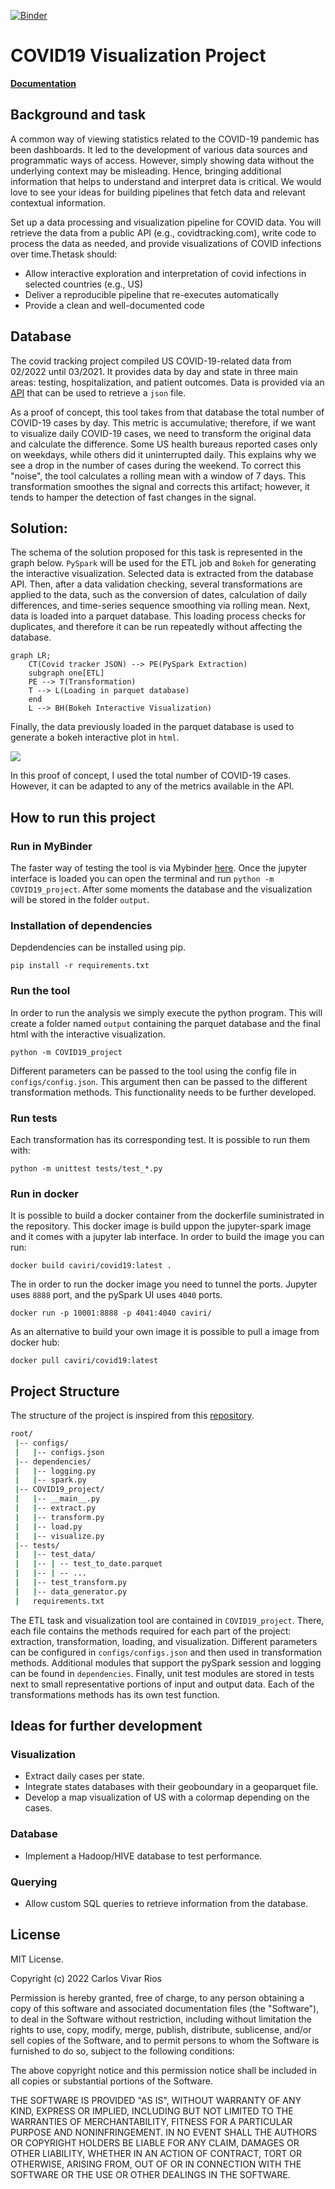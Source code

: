 [![Binder](https://mybinder.org/badge_logo.svg)](https://mybinder.org/v2/gh/caviri/COVID19/HEAD)

# COVID19 Visualization Project

[**Documentation**](https://caviri.github.io/COVID19/)

## Background and task

A common way of viewing statistics related to the COVID-19 pandemic has been dashboards. It led to the development of various data sources and programmatic ways of access. However, simply showing data without the underlying context may be misleading. Hence, bringing additional information that helps to understand and interpret data is critical. We would love to see your ideas for building pipelines that fetch data and relevant contextual information.

Set up a data processing and visualization pipeline for COVID data. You will retrieve the data from a public API (e.g., covidtracking.com), write code to process the data as needed, and provide visualizations of COVID infections over time.Thetask should:

- Allow interactive exploration and interpretation of covid infections in selected countries (e.g., US)
- Deliver a reproducible pipeline that re-executes automatically
- Provide a clean and well-documented code

## Database

The covid tracking project compiled US COVID-19-related data from 02/2022 until 03/2021. It provides data by day and state in three main areas: testing, hospitalization, and patient outcomes. Data is provided via an [API](https://covidtracking.com/data/api/version-2) that can be used to retrieve a `json` file. 

As a proof of concept, this tool takes from that database the total number of COVID-19 cases by day. This metric is accumulative; therefore, if we want to visualize daily COVID-19 cases, we need to transform the original data and calculate the difference. Some US health bureaus reported cases only on weekdays, while others did it uninterrupted daily. This explains why we see a drop in the number of cases during the weekend. To correct this "noise", the tool calculates a rolling mean with a window of 7 days. This transformation smoothes the signal and corrects this artifact; however, it tends to hamper the detection of fast changes in the signal. 

## Solution:

The schema of the solution proposed for this task is represented in the graph below. `PySpark` will be used for the ETL job and `Bokeh` for generating the interactive visualization. Selected data is extracted from the database API. Then, after a data validation checking, several transformations are applied to the data, such as the conversion of dates, calculation of daily differences, and time-series sequence smoothing via rolling mean. Next, data is loaded into a parquet database. This loading process checks for duplicates, and therefore it can be run repeatedly without affecting the database. 

```mermaid
graph LR;
    CT(Covid tracker JSON) --> PE(PySpark Extraction)
    subgraph one[ETL]
    PE --> T(Transformation)
    T --> L(Loading in parquet database)
    end
    L --> BH(Bokeh Interactive Visualization)
```

Finally, the data previously loaded in the parquet database is used to generate a bokeh interactive plot in `html`. 

![]('sphinx/imgs/covid_plot.gif')

In this proof of concept, I used the total number of COVID-19 cases. However, it can be adapted to any of the metrics available in the API. 

## How to run this project

### Run in MyBinder

The faster way of testing the tool is via Mybinder [here](https://mybinder.org/v2/gh/caviri/COVID19/HEAD). Once the jupyter interface is loaded you can open the terminal and run `python -m COVID19_project`. After some moments the database and the visualization will be stored in the folder `output`.

### Installation of dependencies

Depdendencies can be installed using pip.

```
pip install -r requirements.txt
```

### Run the tool

In order to run the analysis we simply execute the python program. This will create a folder named `output` containing the parquet database and the final html with the interactive visualization.

```
python -m COVID19_project
```

Different parameters can be passed to the tool using the config file in `configs/config.json`. This argument then can be passed to the different transformation methods. This functionality needs to be further developed. 

### Run tests

Each transformation has its corresponding test. It is possible to run them with:


```
python -m unittest tests/test_*.py
```

### Run in docker

It is possible to build a docker container from the dockerfile suministrated in the repository. This docker image is build uppon the jupyter-spark image and it comes with a jupyter lab interface. In order to build the image you can run:
```
docker build caviri/covid19:latest .
```
The in order to run the docker image you need to tunnel the ports. Jupyter uses `8888` port, and the pySpark UI uses `4040` ports.

```
docker run -p 10001:8888 -p 4041:4040 caviri/
```

As an alternative to build your own image it is possible to pull a image from docker hub:

```
docker pull caviri/covid19:latest
``` 

## Project Structure

The structure of the project is inspired from this [repository](https://github.com/AlexIoannides/pyspark-example-project). 

```bash
root/
 |-- configs/
 |   |-- configs.json
 |-- dependencies/
 |   |-- logging.py
 |   |-- spark.py
 |-- COVID19_project/
 |   |-- __main__.py
 |   |-- extract.py
 |   |-- transform.py
 |   |-- load.py
 |   |-- visualize.py
 |-- tests/
 |   |-- test_data/
 |   |-- | -- test_to_date.parquet
 |   |-- | -- ...
 |   |-- test_transform.py
 |   |-- data_generator.py
 |   requirements.txt
 ```

The ETL task and visualization tool are contained in `COVID19_project`. There, each file contains the methods required for each part of the project: extraction, transformation, loading, and visualization. Different parameters can be configured in `configs/configs.json` and then used in transformation methods. Additional modules that support the pySpark session and logging can be found in `dependencies`. Finally, unit test modules are stored in tests next to small representative portions of input and output data. Each of the transformations methods has its own test function.  

## Ideas for further development

### Visualization
- Extract daily cases per state.
- Integrate states databases with their geoboundary in a geoparquet file. 
- Develop a map visualization of US with a colormap depending on the cases. 

### Database
- Implement a Hadoop/HIVE database to test performance. 

### Querying
- Allow custom SQL queries to retrieve information from the database. 

## License 

MIT License. 

Copyright (c) 2022 Carlos Vivar Rios

Permission is hereby granted, free of charge, to any person obtaining
a copy of this software and associated documentation files (the
"Software"), to deal in the Software without restriction, including
without limitation the rights to use, copy, modify, merge, publish,
distribute, sublicense, and/or sell copies of the Software, and to
permit persons to whom the Software is furnished to do so, subject to
the following conditions:

The above copyright notice and this permission notice shall be
included in all copies or substantial portions of the Software.

THE SOFTWARE IS PROVIDED "AS IS", WITHOUT WARRANTY OF ANY KIND,
EXPRESS OR IMPLIED, INCLUDING BUT NOT LIMITED TO THE WARRANTIES OF
MERCHANTABILITY, FITNESS FOR A PARTICULAR PURPOSE AND
NONINFRINGEMENT. IN NO EVENT SHALL THE AUTHORS OR COPYRIGHT HOLDERS BE
LIABLE FOR ANY CLAIM, DAMAGES OR OTHER LIABILITY, WHETHER IN AN ACTION
OF CONTRACT, TORT OR OTHERWISE, ARISING FROM, OUT OF OR IN CONNECTION
WITH THE SOFTWARE OR THE USE OR OTHER DEALINGS IN THE SOFTWARE.